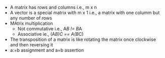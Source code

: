 * A matrix has rows and columns i.e., m x n
* A vector is a special matrix with m x 1 i.e., a matrix with one columm but any number of rows
* MAtrix multiplication
	* Not commutative i.e., A*B != B*A
	* Associative ie., (A*B)*C == A*(B*C)
* The transposition of a matrix is like rotating the matrix once clockwise and then reversing it
* a:=b assignment and a=b assertion